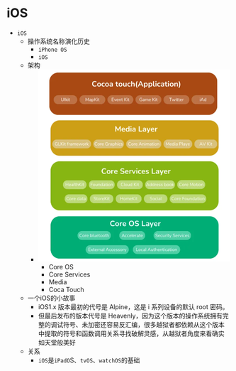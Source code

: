 # iOS

* `iOS`
  * 操作系统名称演化历史
    * `iPhone OS`
    * `iOS`
  * 架构
    * ![ios_arch](../../../assets/img/ios_arch.webp)
      * Core OS
      * Core Services
      * Media
      * Coca Touch
  * 一个iOS的小故事
    * iOS1.x 版本最初的代号是 Alpine，这是 i 系列设备的默认 root 密码。
    * 但最后发布的版本代号是 Heavenly，因为这个版本的操作系统拥有完整的调试符号、未加密还容易反汇编，很多越狱者都依赖从这个版本中提取的符号和函数调用关系寻找破解灵感，从越狱者角度来看确实如天堂般美好
  * 关系
    * `iOS`是`iPadO`S、`tvOS`、`watchOS`的基础

